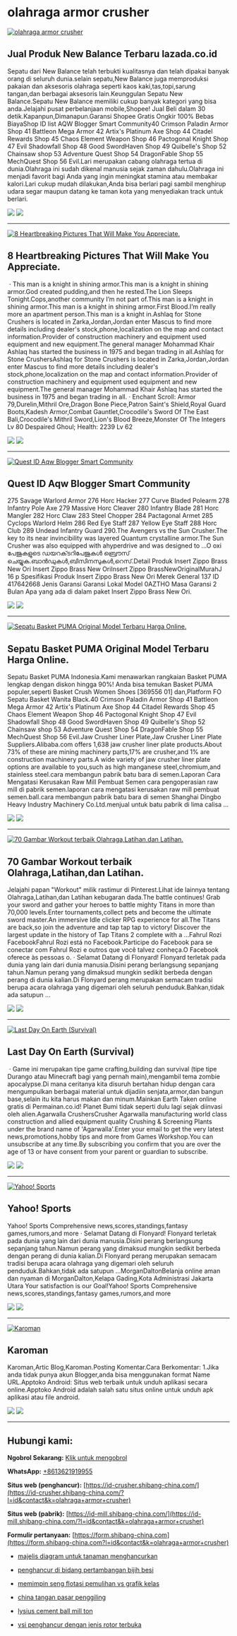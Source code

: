 # olahraga armor crusher

<a href="https://swt.shibang-china.com/?l=id&img&k=olahraga+armor+crusher" target="_blank">![olahraga armor crusher](http://static.shibang-china.com/all-800x300/167.jpg)</a>

## Jual Produk New Balance Terbaru lazada.co.id
Sepatu dari New Balance telah terbukti kualitasnya dan telah dipakai banyak orang di seluruh dunia.selain sepatu,New Balance juga memproduksi pakaian dan aksesoris olahraga seperti kaos kaki,tas,topi,sarung tangan,dan berbagai aksesoris lain.Keunggulan Sepatu New Balance.Sepatu New Balance memiliki cukup banyak kategori yang bisa anda.Jelajahi pusat perbelanjaan mobile,Shopee! Jual Beli dalam 30 detik.Kapanpun,Dimanapun.Garansi Shopee Gratis Ongkir 100% Bebas BiayaShop ID list AQW Blogger Smart Community40 Crimson Paladin Armor Shop 41 Battleon Mega Armor 42 Artix's Platinum Axe Shop 44 Citadel Rewards Shop 45 Chaos Element Weapon Shop 46 Pactogonal Knight Shop 47 Evil Shadowfall Shop 48 Good SwordHaven Shop 49 Quibelle's Shop 52 Chainsaw shop 53 Adventure Quest Shop 54 DragonFable Shop 55 MechQuest Shop 56 Evil.Lari merupakan cabang olahraga tertua di dunia.Olahraga ini sudah dikenal manusia sejak zaman dahulu.Olahraga ini menjadi favorit bagi Anda yang ingin meningkat stamina atau membakar kalori.Lari cukup mudah dilakukan,Anda bisa berlari pagi sambil menghirup udara segar maupun datang ke taman kota yang menyediakan track untuk berlari.


<a href="https://whatsapp.shibangsoft.com/WhatsApp.php" target="_blank" title="WhatsApp">![](http://static.shibang-china.com/icon/whatsapp.png)</a> <a href="https://swt.shibang-china.com/?l=id&icon&k=olahraga+armor+crusher" target="_blank">![](http://static.shibang-china.com/icon/chat-id.png)</a>

---

<a href="https://swt.shibang-china.com/?l=id&img&k=olahraga+armor+crusher" target="_blank">![8 Heartbreaking Pictures That Will Make You Appreciate.](http://static.shibang-china.com/all-800x300/562.jpg)</a>

## 8 Heartbreaking Pictures That Will Make You Appreciate.
&nbsp;&#0183;&#32;This man is a knight in shining armor.This man is a knight in shining armor.God created pudding,and then he rested.The Lion Sleeps Tonight.Cops,another community I’m not part of.This man is a knight in shining armor.This man is a knight in shining armor.First Blood.I’m really more an apartment person.This man is a knight in.Ashlaq for Stone Crushers is located in Zarka,Jordan,Jordan enter Mascus to find more details including dealer's stock,phone,localization on the map and contact information.Provider of construction machinery and equipment used equipment and new equipment.The general manager Mohammad Khair Ashlaq has started the business in 1975 and began trading in all.Ashlaq for Stone CrushersAshlaq for Stone Crushers is located in Zarka,Jordan,Jordan enter Mascus to find more details including dealer's stock,phone,localization on the map and contact information.Provider of construction machinery and equipment used equipment and new equipment.The general manager Mohammad Khair Ashlaq has started the business in 1975 and began trading in all.&nbsp;&#0183;&#32;Enchant Scroll: Armor 79,Durelin,Mithril Ore,Dragon Bone Piece,Patron Saint's Shield,Royal Guard Boots,Kadesh Armor,Combat Gauntlet,Crocodile's Sword Of The East Bali,Crocodile's Mithril Sword,Lion's Blood Breeze,Monster Of The Integers Lv 80 Despaired Ghoul; Health: 2239 Lv 62


<a href="https://whatsapp.shibangsoft.com/WhatsApp.php" target="_blank" title="WhatsApp">![](http://static.shibang-china.com/icon/whatsapp.png)</a> <a href="https://swt.shibang-china.com/?l=id&icon&k=olahraga+armor+crusher" target="_blank">![](http://static.shibang-china.com/icon/chat-id.png)</a>

---

<a href="https://swt.shibang-china.com/?l=id&img&k=olahraga+armor+crusher" target="_blank">![Quest ID Aqw Blogger Smart Community](http://static.shibang-china.com/all-800x300/1212.jpg)</a>

## Quest ID Aqw Blogger Smart Community
275 Savage Warlord Armor 276 Horc Hacker 277 Curve Bladed Polearm 278 Infantry Pole Axe 279 Massive Horc Cleaver 280 Infantry Blade 281 Horc Mangler 282 Horc Claw 283 Steel Chopper 284 Pactagonal Armet 285 Cyclops Warlord Helm 286 Red Eye Staff 287 Yellow Eye Staff 288 Horc Club 289 Undead Infantry Guard 290.The Avengers vs the Sun Crusher.The key to its near invincibility was layered Quantum crystalline armor.The Sun Crusher was also equipped with ahyperdrive and was designed to …O oxi പേജുകളുടെ ഡയറക്‌ടറിപേജുകള്‍ ബ്രൌസ് ചെയ്യുക.ബാന്‍ഡുകൾ,ബിസിനസുകൾ,റെസ്.Detail Produk Insert Zippo Brass New Ori Insert Zippo Brass New OriInsert Zippo BrassNewOriginalMurahJ 16 p Spesifikasi Produk Insert Zippo Brass New Ori Merek General 137 ID 417642668 Jenis Garansi Garansi Lokal Model 0AZTHO Masa Garansi 2 Bulan Apa yang ada di dalam paket Insert Zippo Brass New Ori.


<a href="https://whatsapp.shibangsoft.com/WhatsApp.php" target="_blank" title="WhatsApp">![](http://static.shibang-china.com/icon/whatsapp.png)</a> <a href="https://swt.shibang-china.com/?l=id&icon&k=olahraga+armor+crusher" target="_blank">![](http://static.shibang-china.com/icon/chat-id.png)</a>

---

<a href="https://swt.shibang-china.com/?l=id&img&k=olahraga+armor+crusher" target="_blank">![Sepatu Basket PUMA Original Model Terbaru Harga Online.](http://static.shibang-china.com/all-800x300/1394.jpg)</a>

## Sepatu Basket PUMA Original Model Terbaru Harga Online.
Sepatu Basket PUMA Indonesia.Kami menawarkan rangkaian Basket PUMA lengkap dengan diskon hingga 90%! Anda bisa temukan Basket PUMA populer,seperti Basket Crush Women Shoes [369556 01] dan,Platform FO Sepatu Basket Wanita Black.40 Crimson Paladin Armor Shop 41 Battleon Mega Armor 42 Artix's Platinum Axe Shop 44 Citadel Rewards Shop 45 Chaos Element Weapon Shop 46 Pactogonal Knight Shop 47 Evil Shadowfall Shop 48 Good SwordHaven Shop 49 Quibelle's Shop 52 Chainsaw shop 53 Adventure Quest Shop 54 DragonFable Shop 55 MechQuest Shop 56 Evil.Jaw Crusher Liner Plate,Jaw Crusher Liner Plate Suppliers.Alibaba.com offers 1,638 jaw crusher liner plate products.About 73% of these are mining machinery parts,17% are crusher,and 1% are construction machinery parts.A wide variety of jaw crusher liner plate options are available to you,such as high manganese steel,chromium,and stainless steel.cara membangun pabrik batu bara di semen.Laporan Cara Mengatasi Kerusakan Raw Mill Pembuat Semen cara pengoperasian raw mill di pabrik semen.laporan cara mengatasi kerusakan raw mill pembuat semen.ball.cara membangun pabrik batu bara di semen Shanghai Dingbo Heavy Industry Machinery Co.Ltd.menjual untuk batu pabrik di lima calisa …


<a href="https://whatsapp.shibangsoft.com/WhatsApp.php" target="_blank" title="WhatsApp">![](http://static.shibang-china.com/icon/whatsapp.png)</a> <a href="https://swt.shibang-china.com/?l=id&icon&k=olahraga+armor+crusher" target="_blank">![](http://static.shibang-china.com/icon/chat-id.png)</a>

---

<a href="https://swt.shibang-china.com/?l=id&img&k=olahraga+armor+crusher" target="_blank">![70 Gambar Workout terbaik Olahraga,Latihan,dan Latihan.](http://static.shibang-china.com/all-800x300/439.jpg)</a>

## 70 Gambar Workout terbaik Olahraga,Latihan,dan Latihan.
Jelajahi papan &quot;Workout&quot; milik rastimur di Pinterest.Lihat ide lainnya tentang Olahraga,Latihan,dan Latihan kebugaran dada.The battle continues! Grab your sword and gather your heroes to battle mighty Titans in more than 70,000 levels.Enter tournaments,collect pets and become the ultimate sword master.An immersive Idle clicker RPG experience for all.The Titans are back,so join the adventure and tap tap tap to victory! Discover the largest update in the history of Tap Titans 2 complete with a …Fahrul Rozi FacebookFahrul Rozi est&#225; no Facebook.Participe do Facebook para se conectar com Fahrul Rozi e outros que voc&#234; talvez conhe&#231;a.O Facebook oferece &#224;s pessoas o.&nbsp;&#0183;&#32;Selamat Datang di Flonyard! Flonyard terletak pada dunia yang lain dari dunia manusia.Disini perang berlangsung sepanjang tahun.Namun perang yang dimaksud mungkin sedikit berbeda dengan perang di dunia kalian.Di Flonyard perang merupakan semacam tradisi berupa acara olahraga yang digemari oleh seluruh penduduk.Bahkan,tidak ada satupun …


<a href="https://whatsapp.shibangsoft.com/WhatsApp.php" target="_blank" title="WhatsApp">![](http://static.shibang-china.com/icon/whatsapp.png)</a> <a href="https://swt.shibang-china.com/?l=id&icon&k=olahraga+armor+crusher" target="_blank">![](http://static.shibang-china.com/icon/chat-id.png)</a>

---

<a href="https://swt.shibang-china.com/?l=id&img&k=olahraga+armor+crusher" target="_blank">![Last Day On Earth (Survival)](http://static.shibang-china.com/all-800x300/1307.jpg)</a>

## Last Day On Earth (Survival)
&nbsp;&#0183;&#32;Game ini merupakan tipe game crafting,building dan survival (tipe tipe Durango atau Minecraft bagi yang pernah main),mengambil tema zombie apocalypse.Di mana ceritanya kita disuruh bertahan hidup dengan cara mengumpulkan berbagai material untuk dijadiin senjata,armor,dan bangun base,selain itu kita harus makan dan minum.Mainkan Earth Taken online gratis di Permainan.co.id! Planet Bumi tidak seperti dulu lagi sejak diinvasi oleh alien.Agarwalla CrushersCrusher Agarwalla manufacturing world class construction and allied equipment quality Crushing &amp; Screening Plants under the brand name of 'Agarwalla'.Enter your email to get the very latest news,promotions,hobby tips and more from Games Workshop.You can unsubscribe at any time.By subscribing you confirm that you are over the age of 13 or have consent from your parent or guardian to subscribe.


<a href="https://whatsapp.shibangsoft.com/WhatsApp.php" target="_blank" title="WhatsApp">![](http://static.shibang-china.com/icon/whatsapp.png)</a> <a href="https://swt.shibang-china.com/?l=id&icon&k=olahraga+armor+crusher" target="_blank">![](http://static.shibang-china.com/icon/chat-id.png)</a>

---

<a href="https://swt.shibang-china.com/?l=id&img&k=olahraga+armor+crusher" target="_blank">![Yahoo! Sports](http://static.shibang-china.com/all-800x300/291.jpg)</a>

## Yahoo! Sports
Yahoo! Sports Comprehensive news,scores,standings,fantasy games,rumors,and more&nbsp;&#0183;&#32;Selamat Datang di Flonyard! Flonyard terletak pada dunia yang lain dari dunia manusia.Disini perang berlangsung sepanjang tahun.Namun perang yang dimaksud mungkin sedikit berbeda dengan perang di dunia kalian.Di Flonyard perang merupakan semacam tradisi berupa acara olahraga yang digemari oleh seluruh penduduk.Bahkan,tidak ada satupun …MorganDaltonBelanja online aman dan nyaman di MorganDalton,Kelapa Gading,Kota Administrasi Jakarta Utara Your satisfaction is our Goal!Yahoo! Sports Comprehensive news,scores,standings,fantasy games,rumors,and more


<a href="https://whatsapp.shibangsoft.com/WhatsApp.php" target="_blank" title="WhatsApp">![](http://static.shibang-china.com/icon/whatsapp.png)</a> <a href="https://swt.shibang-china.com/?l=id&icon&k=olahraga+armor+crusher" target="_blank">![](http://static.shibang-china.com/icon/chat-id.png)</a>

---

<a href="https://swt.shibang-china.com/?l=id&img&k=olahraga+armor+crusher" target="_blank">![Karoman](http://static.shibang-china.com/all-800x300/408.jpg)</a>

## Karoman
Karoman,Artic Blog,Karoman.Posting Komentar.Cara Berkomentar: 1.Jika anda tidak punya akun Blogger,anda bisa menggunakan format Name URL.Apptoko Android: Situs web terbaik untuk unduh aplikasi secara online.Apptoko Android adalah salah satu situs online untuk unduh apk aplikasi atau file android.

<a href="https://whatsapp.shibangsoft.com/WhatsApp.php" target="_blank" title="WhatsApp">![](http://static.shibang-china.com/icon/whatsapp.png)</a> <a href="https://swt.shibang-china.com/?l=id&icon&k=olahraga+armor+crusher" target="_blank">![](http://static.shibang-china.com/icon/chat-id.png)</a>

---
## Hubungi kami:

**Ngobrol Sekarang:** [Klik untuk mengobrol](https://swt.shibang-china.com?l=id&contact&k=olahraga+armor+crusher)

**WhatsApp:**  [+8613621919955](https://whatsapp.shibangsoft.com/WhatsApp.php)

**Situs web (penghancur):** [https://id-crusher.shibang-china.com/](https://id-crusher.shibang-china.com/?l=id&contact&k=olahraga+armor+crusher)

**Situs web (pabrik):** [https://id-mill.shibang-china.com/](https://id-mill.shibang-china.com/?l=id&contact&k=olahraga+armor+crusher)

**Formulir pertanyaan:** [https://form.shibang-china.com](https://form.shibang-china.com?l=id&contact&k=olahraga+armor+crusher)

* [majelis diagram untuk tanaman menghancurkan](../42/majelis%20diagram%20untuk%20tanaman%20menghancurkan.md)

* [penghancur di bidang pertambangan bijih besi](../41/penghancur%20di%20bidang%20pertambangan%20bijih%20besi.md)

* [memimpin seng flotasi pemulihan vs grafik kelas](../45/memimpin%20seng%20flotasi%20pemulihan%20vs%20grafik%20kelas.md)

* [china tangan pasar penggiling](../45/china%20tangan%20pasar%20penggiling.md)

* [lysius cement ball mill ton](../48/lysius%20cement%20ball%20mill%20ton.md)

* [vsi penghancur dengan jenis rotor terbuka](../41/vsi%20penghancur%20dengan%20jenis%20rotor%20terbuka.md)
